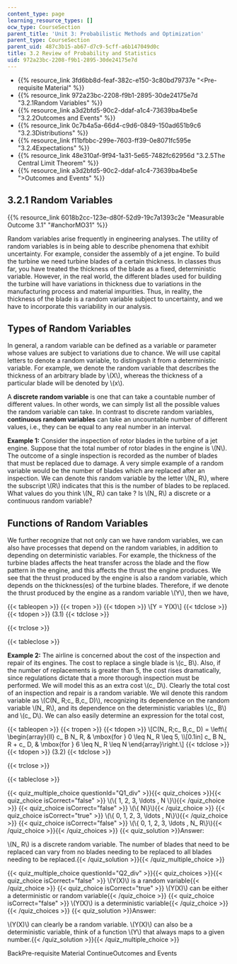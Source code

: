 ```yaml
---
content_type: page
learning_resource_types: []
ocw_type: CourseSection
parent_title: 'Unit 3: Probabilistic Methods and Optimization'
parent_type: CourseSection
parent_uid: 487c3b15-ab67-d7c9-5cff-a6b147049d0c
title: 3.2 Review of Probability and Statistics
uid: 972a23bc-2208-f9b1-2895-30de24175e7d
---
```


*   {{% resource_link 3fd6bb8d-feaf-382c-e150-3c80bd79737e "\<Pre-requisite Material" %}}
*   {{% resource_link 972a23bc-2208-f9b1-2895-30de24175e7d "3.2.1Random Variables" %}}
*   {{% resource_link a3d2bfd5-90c2-ddaf-a1c4-73639ba4be5e "3.2.2Outcomes and Events" %}}
*   {{% resource_link 0c7b4a5a-66d4-c9d6-0849-150ad651b9c6 "3.2.3Distributions" %}}
*   {{% resource_link f11bfbbc-299e-7603-ff39-0e8071fc595e "3.2.4Expectations" %}}
*   {{% resource_link 48e310af-9f94-1a31-5e65-7482fc62956d "3.2.5The Central Limit Theorem" %}}
*   {{% resource_link a3d2bfd5-90c2-ddaf-a1c4-73639ba4be5e "\>Outcomes and Events" %}}

3.2.1 Random Variables
----------------------

{{% resource_link 6018b2cc-123e-d80f-52d9-19c7a1393c2e "Measurable Outcome 3.1" "#anchorMO31" %}}

Random variables arise frequently in engineering analyses. The utility of random variables is in being able to describe phenomena that exhibit uncertainty. For example, consider the assembly of a jet engine. To build the turbine we need turbine blades of a certain thickness. In classes thus far, you have treated the thickness of the blade as a fixed, deterministic variable. However, in the real world, the different blades used for building the turbine will have variations in thickness due to variations in the manufacturing process and material impurities. Thus, in reality, the thickness of the blade is a random variable subject to uncertainty, and we have to incorporate this variability in our analysis.

Types of Random Variables
-------------------------

In general, a random variable can be defined as a variable or parameter whose values are subject to variations due to chance. We will use capital letters to denote a random variable, to distingush it from a deterministic variable. For example, we denote the random variable that describes the thickness of an arbitrary blade by \\(X\\), whereas the thickness of a particular blade will be denoted by \\(x\\).

A **discrete random variable** is one that can take a countable number of different values. In other words, we can simply list all the possible values the random variable can take. In contrast to discrete random variables, **continuous random variables** can take an uncountable number of different values, i.e., they can be equal to any real number in an interval.

**Example 1:** Consider the inspection of rotor blades in the turbine of a jet engine. Suppose that the total number of rotor blades in the engine is \\(N\\). The outcome of a single inspection is recorded as the number of blades that must be replaced due to damage. A very simple example of a random variable would be the number of blades which are replaced after an inspection. We can denote this random variable by the letter \\(N\_ R\\), where the subscript \\(R\\) indicates that this is the number of blades to be replaced. What values do you think \\(N\_ R\\) can take ? Is \\(N\_ R\\) a discrete or a continuous random variable?

Functions of Random Variables
-----------------------------

We further recognize that not only can we have random variables, we can also have processes that depend on the random variables, in addition to depending on deterministic variables. For example, the thickness of the turbine blades affects the heat transfer across the blade and the flow pattern in the engine, and this affects the thrust the engine produces. We see that the thrust produced by the engine is also a random variable, which depends on the thickness(es) of the turbine blades. Therefore, if we denote the thrust produced by the engine as a random variable \\(Y\\), then we have,

{{< tableopen >}}
{{< tropen >}}
{{< tdopen >}}
\\\[Y = Y(X)\\\]
{{< tdclose >}}
{{< tdopen >}}
(3.1)
{{< tdclose >}}

{{< trclose >}}

{{< tableclose >}}

**Example 2:** The airline is concerned about the cost of the inspection and repair of its engines. The cost to replace a single blade is \\(c\_ B\\). Also, if the number of replacements is greater than 5, the cost rises dramatically, since regulations dictate that a more thorough inspection must be performed. We will model this as an extra cost \\(c\_ D\\). Clearly the total cost of an inspection and repair is a random variable. We wil denote this random variable as \\(C(N\_ R;c\_ B,c\_ D)\\), recognizing its dependence on the random variable \\(N\_ R\\), and its dependence on the deterministic variables \\(c\_ B\\) and \\(c\_ D\\). We can also easily determine an expression for the total cost,

{{< tableopen >}}
{{< tropen >}}
{{< tdopen >}}
\\\[C(N\_ R;c\_ B,c\_ D) = \\left\\{ \\begin{array}{ll} c\_ B N\_ R, & \\mbox{for } 0 \\leq N\_ R \\leq 5, \\\\\[0.1in\] c\_ B N\_ R + c\_ D, & \\mbox{for } 6 \\leq N\_ R \\leq N \\end{array}\\right.\\\]
{{< tdclose >}}
{{< tdopen >}}
(3.2)
{{< tdclose >}}

{{< trclose >}}

{{< tableclose >}}

{{< quiz_multiple_choice questionId="Q1_div" >}}{{< quiz_choices >}}{{< quiz_choice isCorrect="false" >}} \\(\\{ 1, 2, 3, \\ldots , N \\}\\){{< /quiz_choice >}}
{{< quiz_choice isCorrect="false" >}} \\(\\{ N\\}\\){{< /quiz_choice >}}
{{< quiz_choice isCorrect="true" >}} \\(\\{ 0, 1, 2, 3, \\ldots , N\\}\\){{< /quiz_choice >}}
{{< quiz_choice isCorrect="false" >}} \\(\\{ 0, 1, 2, 3, \\ldots , N\_ R\\}\\){{< /quiz_choice >}}{{< /quiz_choices >}}
{{< quiz_solution >}}Answer:

\\(N\_ R\\) is a discrete random variable. The number of blades that need to be replaced can vary from no blades needing to be replaced to all blades needing to be replaced.{{< /quiz_solution >}}{{< /quiz_multiple_choice >}}

{{< quiz_multiple_choice questionId="Q2_div" >}}{{< quiz_choices >}}{{< quiz_choice isCorrect="false" >}} \\(Y(X)\\) is a random variable{{< /quiz_choice >}}
{{< quiz_choice isCorrect="true" >}} \\(Y(X)\\) can be either a deterministic or random variable{{< /quiz_choice >}}
{{< quiz_choice isCorrect="false" >}} \\(Y(X)\\) is a deterministic variable{{< /quiz_choice >}}{{< /quiz_choices >}}
{{< quiz_solution >}}Answer:

\\(Y(X)\\) can clearly be a random variable. \\(Y(X)\\) can also be a deterministic variable, think of a function \\(Y\\) that always maps to a given number.{{< /quiz_solution >}}{{< /quiz_multiple_choice >}}

BackPre-requisite Material ContinueOutcomes and Events